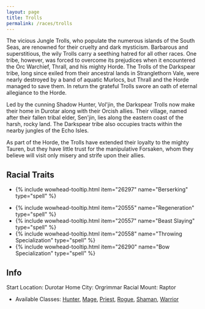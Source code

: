 ```yaml
---
layout: page
title: Trolls
permalink: /races/trolls 
---
```


The vicious Jungle Trolls, who populate the numerous islands of the South Seas, are renowned for their cruelty and dark mysticism. Barbarous and superstitious, the wily Trolls carry a seething hatred for all other races.
One tribe, however, was forced to overcome its prejudices when it encountered the Orc Warchief, Thrall, and his mighty Horde. The Trolls of the Darkspear tribe, long since exiled from their ancestral lands in Stranglethorn Vale, were nearly destroyed by a band of aquatic Murlocs, but Thrall and the Horde managed to save them. In return the grateful Trolls swore an oath of eternal allegiance to the Horde.

Led by the cunning Shadow Hunter, Vol'jin, the Darkspear Trolls now make their home in Durotar along with their Orcish allies. Their village, named after their fallen tribal elder, Sen'jin, lies along the eastern coast of the harsh, rocky land. The Darkspear tribe also occupies tracts within the nearby jungles of the Echo Isles.

As part of the Horde, the Trolls have extended their loyalty to the mighty Tauren, but they have little trust for the manipulative Forsaken, whom they believe will visit only misery and strife upon their allies.

## Racial Traits

+ {% include wowhead-tooltip.html item="26297" name="Berserking" type="spell" %}
- {% include wowhead-tooltip.html item="20555" name="Regeneration" type="spell" %}
- {% include wowhead-tooltip.html item="20557" name="Beast Slaying" type="spell" %}
- {% include wowhead-tooltip.html item="20558" name="Throwing Specialization" type="spell" %}
- {% include wowhead-tooltip.html item="26290" name="Bow Specialization" type="spell" %}

## Info

Start Location: Durotar
Home City: Orgrimmar
Racial Mount: Raptor
- Available Classes: [Hunter](/classes/hunter), [Mage](/classes/mage), [Priest](/classes/priest), [Rogue](/classes/rogue), [Shaman](/classes/shaman), [Warrior](/classes/warrior)

